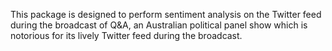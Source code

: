 This package is designed to perform sentiment analysis on the Twitter feed during the broadcast of Q&A, an Australian political panel show which is notorious for its lively Twitter feed during the broadcast. 